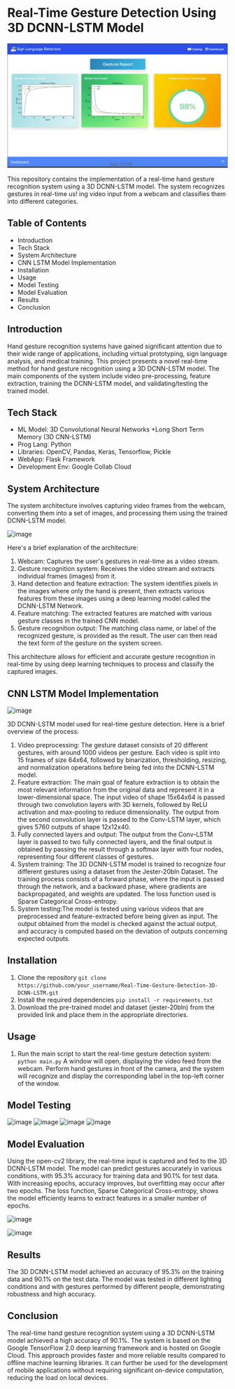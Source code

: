 # Real-Time Gesture Detection Using 3D DCNN-LSTM Model

![](https://github.com/roswin420/Sign-Language-Detection-System/blob/main/Sign-Language-Detection-integrated_flask-master/ezgif.com-gif-maker.gif)

This repository contains the implementation of a real-time hand gesture recognition system using a 3D DCNN-LSTM model. The system recognizes gestures in real-time us!
ing video input from a webcam and classifies them into different categories.

## Table of Contents

* Introduction
* Tech Stack
* System Architecture
* CNN LSTM Model Implementation
* Installation
* Usage
* Model Testing
* Model Evaluation
* Results
* Conclusion

## Introduction

Hand gesture recognition systems have gained significant attention due to their wide range of applications, including virtual prototyping, sign language analysis, and medical training. This project presents a novel real-time method for hand gesture recognition using a 3D DCNN-LSTM model. The main components of the system include video pre-processing, feature extraction, training the DCNN-LSTM model, and validating/testing the trained model.

## Tech Stack
* ML Model:  3D Convolutional Neural Networks +Long Short Term Memory (3D CNN-LSTM)
* Prog Lang:  Python 
* Libraries: OpenCV, Pandas, Keras, Tensorflow, Pickle
* WebApp: Flask Framework
* Development Env: Google Collab Cloud

## System Architecture

The system architecture involves capturing video frames from the webcam, converting them into a set of images, and processing them using the trained DCNN-LSTM model.

![image](https://user-images.githubusercontent.com/44722717/232201223-e6758155-2e79-450b-9cbf-d3ed3a6c5559.png)

Here's a brief explanation of the architecture:
1. Webcam: Captures the user's gestures in real-time as a video stream.
2. Gesture recognition system: Receives the video stream and extracts individual frames (images) from it.
3. Hand detection and feature extraction: The system identifies pixels in the images where only the hand is present, then extracts various features from these images using a deep learning model called the DCNN-LSTM Network.
4. Feature matching: The extracted features are matched with various gesture classes in the trained CNN model.
5. Gesture recognition output: The matching class name, or label of the recognized gesture, is provided as the result. The user can then read the text form of the gesture on the system screen.

This architecture allows for efficient and accurate gesture recognition in real-time by using deep learning techniques to process and classify the captured images.

##  CNN LSTM Model Implementation

![image](https://user-images.githubusercontent.com/44722717/232201297-d63ad6aa-5b25-4e77-bcf7-7a09d2bb0742.png)

3D DCNN-LSTM model used for real-time gesture detection. Here is a brief overview of the process:

1. Video preprocessing: The gesture dataset consists of 20 different gestures, with around 1000 videos per gesture. Each video is split into 15 frames of size 64x64, followed by binarization, thresholding, resizing, and normalization operations before being fed into the DCNN-LSTM model.
2. Feature extraction: The main goal of feature extraction is to obtain the most relevant information from the original data and represent it in a lower-dimensional space. The input video of shape 15x64x64 is passed through two convolution layers with 3D kernels, followed by ReLU activation and max-pooling to reduce dimensionality. The output from the second convolution layer is passed to the Conv-LSTM layer, which gives 5760 outputs of shape 12x12x40.
3. Fully connected layers and output: The output from the Conv-LSTM layer is passed to two fully connected layers, and the final output is obtained by passing the result through a softmax layer with four nodes, representing four different classes of gestures.
4. System training: The 3D DCNN-LSTM model is trained to recognize four different gestures using a dataset from the Jester-20bln Dataset. The training process consists of a forward phase, where the input is passed through the network, and a backward phase, where gradients are backpropagated, and weights are updated. The loss function used is Sparse Categorical Cross-entropy.
5. System testing:The model is tested using various videos that are preprocessed and feature-extracted before being given as input. The output obtained from the model is checked against the actual output, and accuracy is computed based on the deviation of outputs concerning expected outputs.

##  Installation

1. Clone the repository
```git clone https://github.com/your_username/Real-Time-Gesture-Detection-3D-DCNN-LSTM.git```
2. Install the required dependencies
```pip install -r requirements.txt```
3. Download the pre-trained model and dataset (jester-20bln) from the provided link and place them in the appropriate directories.

## Usage
1. Run the main script to start the real-time gesture detection system:
```python main.py```
A window will open, displaying the video feed from the webcam. Perform hand gestures in front of the camera, and the system will recognize and display the corresponding label in the top-left corner of the window.

## Model Testing
![image](https://user-images.githubusercontent.com/44722717/232201101-3acd80d9-87e1-41e4-8692-fbedb3706e85.png)
![image](https://user-images.githubusercontent.com/44722717/232201139-0d45f090-5dc1-4476-9c4e-a3e4d3579160.png)
![image](https://user-images.githubusercontent.com/44722717/232201155-82715c68-75ab-4537-928c-10b4e3de7b5c.png)
![image](https://user-images.githubusercontent.com/44722717/232201169-84c5b0ee-0606-4aac-8646-5f4540509398.png)

## Model Evaluation

Using the open-cv2 library, the real-time input is captured and fed to the 3D DCNN-LSTM model. The model can predict gestures accurately in various conditions, with 95.3% accuracy for training data and 90.1% for test data. With increasing epochs, accuracy improves, but overfitting may occur after two epochs. The loss function, Sparse Categorical Cross-entropy, shows the model efficiently learns to extract features in a smaller number of epochs.

![image](https://user-images.githubusercontent.com/44722717/232201013-0f570807-fe2a-49c0-b2fe-78ec499e8e51.png)

![image](https://user-images.githubusercontent.com/44722717/232201044-95a265de-405b-48d6-a32b-68151aaa3c4c.png)

## Results
The 3D DCNN-LSTM model achieved an accuracy of 95.3% on the training data and 90.1% on the test data. The model was tested in different lighting conditions and with gestures performed by different people, demonstrating robustness and high accuracy.

## Conclusion
The real-time hand gesture recognition system using a 3D DCNN-LSTM model achieved a high accuracy of 90.1%. The system is based on the Google TensorFlow 2.0 deep learning framework and is hosted on Google Cloud. This approach provides faster and more reliable results compared to offline machine learning libraries. It can further be used for the development of mobile applications without requiring significant on-device computation, reducing the load on local devices.
